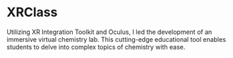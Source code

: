 # XRClass
Utilizing XR Integration Toolkit and Oculus, I led the development of an immersive virtual chemistry lab. This cutting-edge educational tool enables students to delve into complex topics of chemistry with ease.
